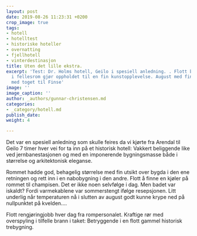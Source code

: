 ```yaml
---
layout: post
date: 2019-08-26 11:23:31 +0200
crop_image: true
tags:
- hotell
- hotelltest
- historiske hoteller
- overnatting
- fjellhotell
- vinterdestinasjon
title: Uten det lille ekstra.
excerpt: 'Test: Dr. Holms hotell, Geilo i spesiell anledning. . Flott billedkunst
  i fellesrom gjør oppholdet til en fin kunstopplevelse. August med fint vær og dagstur
  med toget til Finse'
image: ''
image_caption: ''
author: _authors/gunnar-christensen.md
categories:
- _category/hotell.md
publish_date: 
weight: 4

---
```

Det var en spesiell anledning som skulle feires da vi kjørte fra Arendal til Geilo 7 timer hver vei for  ta inn på et historisk hotell: Vakkert beliggende like ved jernbanestasjonen og med en imponerende bygningsmasse både i størrelse og arkitektonisk eleganse.

Rommet hadde god, behagelig størrelse med fin utsikt over bygda i den ene retningen og rett inn i en nabobygning i den andre. Flott å finne en kjøler på rommet til champisen. Det er ikke noen selvfølge i dag. Men badet var iskaldt? Fordi varmekablene var sommerstengt ifølge resepsjonen. Litt underlig når temperaturen nå i slutten av august godt kunne krype ned på nullpunktet på kvelden....

Flott rengjøringjobb hver dag fra rompersonalet. Kraftige rør med overspyling i tilfelle brann i taket: Betryggende i en flott gammel historisk trebygning.